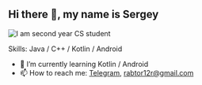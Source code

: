 ## Hi there 👋, my name is Sergey
![I am second year CS student](https://images.wallpaperscraft.ru/image/kot_kosmonavt_skafandr_130111_1920x1080.jpg)

Skills: Java / C++ / Kotlin / Android

- 🌱 I’m currently learning Kotlin / Android
- 📫 How to reach me: [Telegram](https://t.me/advzebra), rabtor12r@gmail.com
